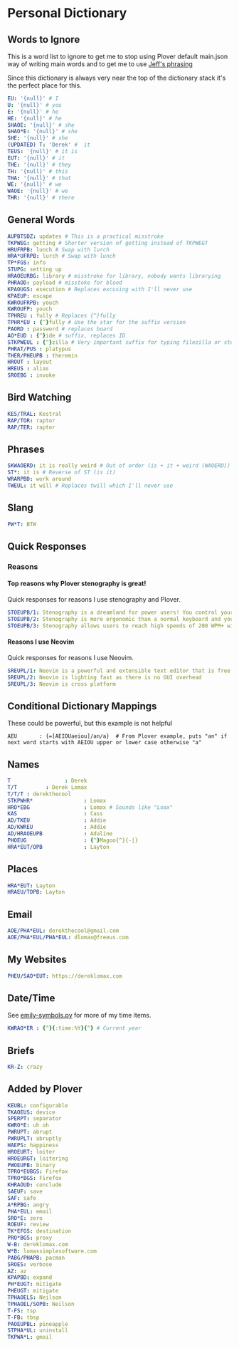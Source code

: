 # Personal Dictionary

## Words to Ignore

This is a word list to ignore to get me to stop using Plover default main.json
way of writing main words and to get me to use [Jeff's phrasing](./jeff-phrasing/README.md)

Since this dictionary is always very near the top of the dictionary stack it's
the perfect place for this.

```yaml
EU: '{null}' # I
U: '{null}' # you
E: '{null}' # he
HE: '{null}' # he
SHAOE: '{null}' # she
SHAO*E: '{null}' # she
SHE: '{null}' # she
(UPDATED) T: 'Derek' #  it
TEUS: '{null}' # it is
EUT: '{null}' # it
THE: '{null}' # they
TH: '{null}' # this
THA: '{null}' # that
WE: '{null}' # we
WAOE: '{null}' # we
THR: '{null}' # there
```

## General Words

```yaml
AUPBTSDZ: updates # This is a practical misstroke
TKPWEG: getting # Shorter version of getting instead of TKPWEGT
HRUFRPB: lunch # Swap with lurch
HRA*UFRPB: lurch # Swap with lunch
TP*FGS: info
STUPG: setting up
HRAOEURBG: library # misstroke for library, nobody wants librarying
PHRAOD: payload # misstoke for blood
KPAOUGS: execution # Replaces excusing with I'll never use
KPAEUP: escape
KWROUFRPB: youch
KWROUFP: youch
TPHREU : fully # Replaces {^}fully
TPHR*EU : {^}fully # Use the star for the suffix version
PAORD : password # replaces board
AO*EUD : {^}ide # suffix, replaces ID
STKPWEUL : {^}zilla # Very important suffix for typing filezilla or stenozilla
PHRAT/PUS : platypus
THER/PHEUPB : theremin
HROUT : layout
HREUS : alias
SROEBG : invoke
```

## Bird Watching

```yaml
KES/TRAL: Kestral
RAP/TOR: raptor
RAP/TER: raptor
```

## Phrases

```yaml
SKWAOERD: it is really weird # Out of order (is + it + weird (WAOERD))
ST*: it is # Reverse of ST (is it)
WRARPBD: work around
TWEUL: it will # Replaces twill which I'll never use
```

## Slang

```yaml
PW*T: BTW
```

## Quick Responses

### Reasons

#### Top reasons why Plover stenography is great!

Quick responses for reasons I use stenography and Plover.

```yaml
STOEUPB/1: Stenography is a dreamland for power users! You control your computer with ease.
STOEUPB/2: Stenography is more ergonomic than a normal keyboard and you never need to look at your hands while typing.
STOEUPB/3: Stenography allows users to reach high speeds of 200 WPM+ without strain.
```

#### Reasons I use Neovim

Quick responses for reasons I use Neovim.

```yaml
SREUPL/1: Neovim is a powerful and extensible text editor that is free and open source (Apache 2.0)
SREUPL/2: Neovim is lighting fast as there is no GUI overhead
SREUPL/3: Neovim is cross platform
```

## Conditional Dictionary Mappings

These could be powerful, but this example is not helpful

```bad
AEU       : {=[AEIOUaeiou]/an/a}  # From Plover example, puts "an" if next word starts with AEIOU upper or lower case otherwise "a"
```

## Names

```yaml
T                 : Derek
T/T         : Derek Lomax
T/T/T : derekthecool
STKPWHR*                : Lomax
HRO*EBG                 : Lomax # Sounds like "Loax"
KAS                     : Cass
AD/TKEU                 : Addie
AD/KWREU                : Addie
AD/HRAOEUPB             : Adaline
PHOEUG                  : {^}Magoo{^}{-|}
HRA*EUT/OPB             : Layton
```

## Places

```yaml
HRA*EUT: Layton
HRAEU/TOPB: Layton
```

## Email

```yaml
AOE/PHA*EUL: derekthecool@gmail.com
AOE/PHA*EUL/PHA*EUL: dlomax@freeus.com
```

## My Websites

```yaml
PHEU/SAO*EUT: https://dereklomax.com
```

## Date/Time

See [emily-symbols.py](./emily-symbols.py) for more of my time items.

```yaml
KWRAO*ER : {^}{:time:%Y}{^} # Current year
```

## Briefs

```yaml
KR-Z: crazy
```

## Added by Plover

```yaml
KEUBL: configurable
TKAOEUS: device
SPERPT: separator
KWRO*E: uh oh
PWRUPT: abrupt
PWRUPLT: abruptly
HAEPS: happiness
HROEURT: loiter
HROEURGT: loitering
PWOEUPB: binary
TPRO*EUBGS: Firefox
TPRO*BGS: Firefox
KHRAOUD: conclude
SAEUF: save
SAF: safe
A*RPBG: angry
PHA*EUL: email
SRO*E: zero
ROEUF: review
TK*EFGS: destination
PRO*BGS: proxy
W-B: dereklomax.com
W*B: lomaxsimplesoftware.com
PABG/PHAPB: pacman
SROES: verbose
AZ: az
KPAPBD: expand
PH*EUGT: mitigate
PHEUGT: mitigate
TPHAOELS: Neilson
TPHAOEL/SOPB: Neilson
T-FS: tsp
T-FB: tbsp
PAOEUPBL: pineapple
STPHA*UL: uninstall
TKPWA*L: gmail
```
